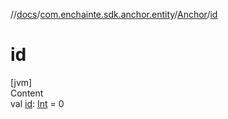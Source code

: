 //[docs](../../index.md)/[com.enchainte.sdk.anchor.entity](../index.md)/[Anchor](index.md)/[id](id.md)



# id  
[jvm]  
Content  
val [id](id.md): [Int](https://kotlinlang.org/api/latest/jvm/stdlib/kotlin/-int/index.html) = 0  



